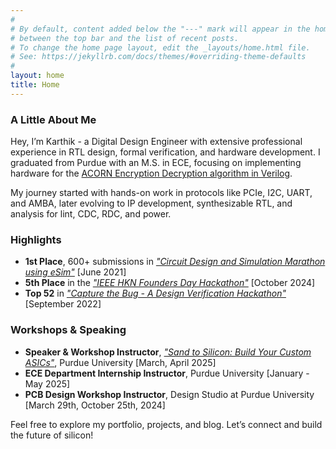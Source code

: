 ```yaml
---
#
# By default, content added below the "---" mark will appear in the home page
# between the top bar and the list of recent posts.
# To change the home page layout, edit the _layouts/home.html file.
# See: https://jekyllrb.com/docs/themes/#overriding-theme-defaults
#
layout: home
title: Home
---
```


### A Little About Me

Hey, I’m Karthik - a Digital Design Engineer with extensive professional experience in RTL design, formal verification, and hardware development. I graduated from Purdue with an M.S. in ECE, focusing on implementing hardware for the [ACORN Encryption Decryption algorithm in Verilog](https://github.com/Ikarthikmb/ACORN128b2025/tree/state_in_top).

My journey started with hands-on work in protocols like PCIe, I2C, UART, and AMBA, later evolving to IP development, synthesizable RTL, and analysis for lint, CDC, RDC, and power.

### Highlights
- **1st Place**, 600+ submissions in *["Circuit Design and Simulation Marathon using eSim"](https://www.linkedin.com/posts/activity-6833789615363657728-py75?utm_source=share&utm_medium=member_desktop&rcm=ACoAACyJs6IBHF0R8VMjlhgjaOi-3OXpyN-R9vs)* [June 2021]
- **5th Place** in the *["IEEE HKN Founders Day Hackathon"](https://hkn.ieee.org/news-and-announcements/2024/11/first-hkn-international-hackathon#:~:text=Coders%2C%20Jumbos%2C%20and-,Leo,-.)* [October 2024]
- **Top 52** in *["Capture the Bug - A Design Verification Hackathon"](https://www.linkedin.com/posts/activity-6975543672410886144-VcwP?utm_source=share&utm_medium=member_desktop&rcm=ACoAACyJs6IBHF0R8VMjlhgjaOi-3OXpyN-R9vs)* [September 2022]

### Workshops & Speaking
- **Speaker & Workshop Instructor**, *["Sand to Silicon: Build Your Custom ASICs"](https://www.linkedin.com/posts/activity-7322883938060828672-fHcn/?utm_source=share&utm_medium=member_desktop&rcm=ACoAACyJs6IBHF0R8VMjlhgjaOi-3OXpyN-R9vs)*, Purdue University [March, April 2025]
- **ECE Department Internship Instructor**, Purdue University [January - May 2025]
- **PCB Design Workshop Instructor**, Design Studio at Purdue University [March 29th, October 25th, 2024]

Feel free to explore my portfolio, projects, and blog. Let’s connect and build the future of silicon!
